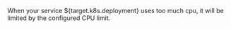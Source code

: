 When your service ${target.k8s.deployment} uses too much cpu, it will be limited by the configured CPU limit.
